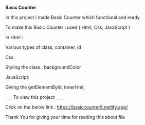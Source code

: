 **Basic Counter**

In this project i made Basic Counter which functional and ready

To make this Basic Counter i used ( Html, Css, JavaScript )

In Html :

Various types of class, container, id

Css:

Styling the class , backgroundColor

JavaScript:

Giving the getElementById, innerHml, 

____To view this project ____

Click on the below link : https://basiccounter9.netlify.app/

Thank You for giving your time for reading this about file